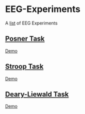 # EEG-Experiments
A [list](https://www.psytoolkit.org/experiment-library/) of EEG Experiments


## [Posner Task](https://github.com/awearsense/EEG-Experiments/tree/main/Posner)
[Demo](https://www.psytoolkit.org/experiment-library/experiment_cueing.html)

## [Stroop Task](https://github.com/awearsense/EEG-Experiments/tree/main/Stroop)
[Demo](https://www.psytoolkit.org/experiment-library/experiment_stroop.html)

## [Deary-Liewald Task](https://github.com/awearsense/EEG-Experiments/tree/main/Deary-Liewald)
[Demo](https://www.psytoolkit.org/experiment-library/experiment_deary_liewald.html)
